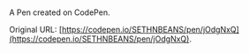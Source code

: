 # 

A Pen created on CodePen.

Original URL: [https://codepen.io/SETHNBEANS/pen/jOdgNxQ](https://codepen.io/SETHNBEANS/pen/jOdgNxQ).

